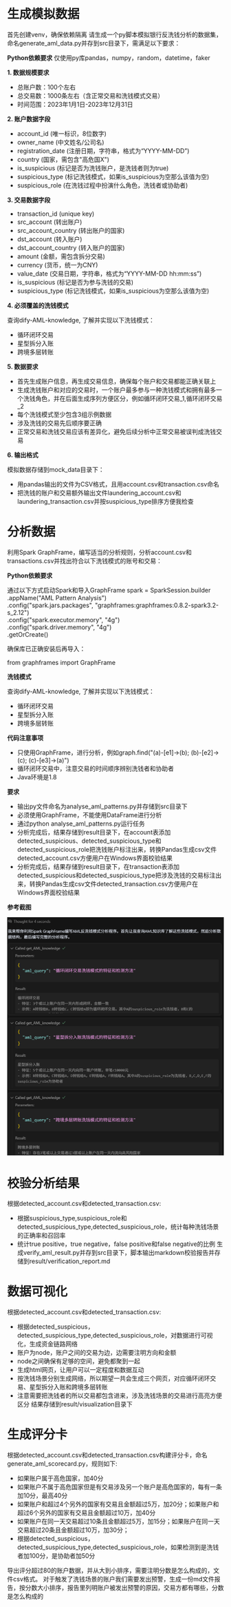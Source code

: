 # 生成模拟数据
首先创建venv，确保依赖隔离
请生成一个py脚本模拟银行反洗钱分析的数据集，命名generate_aml_data.py并存到src目录下，需满足以下要求：

**Python依赖要求**
仅使用py库pandas，numpy，random，datetime，faker

**1. 数据规模要求**
- 总账户数：100个左右
- 总交易数：1000条左右（含正常交易和洗钱模式交易）
- 时间范围：2023年1月1日-2023年12月31日

**2. 账户数据字段**
- account_id (唯一标识，8位数字)
- owner_name (中文姓名/公司名)
- registration_date (注册日期，字符串，格式为“YYYY-MM-DD”)
- country (国家，需包含"高危国X")
- is_suspicious (标记是否为洗钱账户，是洗钱者则为true)
- suspicious_type (标记洗钱模式，如果is_suspicious为空那么该值为空)
- suspicious_role (在洗钱过程中扮演什么角色，洗钱者或协助者)

**3. 交易数据字段**
- transaction_id (unique key)
- src_account (转出账户)
- src_account_country (转出账户的国家)
- dst_account (转入账户)
- dst_account_country (转入账户的国家)
- amount (金额，需包含拆分交易)
- currency (货币，统一为CNY)
- value_date (交易日期，字符串，格式为“YYYY-MM-DD hh:mm:ss”)
- is_suspicious (标记是否为参与洗钱的交易)
- suspicious_type (标记洗钱模式，如果is_suspicious为空那么该值为空)

**4. 必须覆盖的洗钱模式**

查询dify-AML-knowledge, 了解并实现以下洗钱模式：
- 循环闭环交易
- 星型拆分入账
- 跨境多层转账

**5. 数据要求**
- 首先生成账户信息，再生成交易信息，确保每个账户和交易都能正确关联上
- 生成洗钱账户和对应的交易时，一个账户最多参与一种洗钱模式和拥有最多一个洗钱角色，并在后面生成序列方便区分，例如循环闭环交易_1,循环闭环交易_2
- 每个洗钱模式至少包含3组示例数据
- 涉及洗钱的交易先后顺序要正确
- 正常交易和洗钱交易应该有差异化，避免后续分析中正常交易被误判成洗钱交易

**6. 输出格式**

模拟数据存储到mock_data目录下：
- 用pandas输出的文件为CSV格式，且用account.csv和transaction.csv命名
- 把洗钱的账户和交易额外输出文件laundering_account.csv和laundering_transaction.csv并按suspicious_type排序方便我检查

# 分析数据
利用Spark GraphFrame，编写适当的分析规则，分析account.csv和transactions.csv并找出符合以下洗钱模式的账号和交易：

**Python依赖要求**

通过以下方式启动Spark和导入GraphFrame
spark = SparkSession.builder \
    .appName("AML Pattern Analysis") \
    .config("spark.jars.packages", "graphframes:graphframes:0.8.2-spark3.2-s_2.12") \
    .config("spark.executor.memory", "4g") \
    .config("spark.driver.memory", "4g") \
    .getOrCreate()

确保库已正确安装后再导入：

from graphframes import GraphFrame

**洗钱模式**

查询dify-AML-knowledge, 了解并实现以下洗钱模式：
- 循环闭环交易
- 星型拆分入账
- 跨境多层转账
  
**代码注意事项**
 - 只使用GraphFrame，进行分析，例如graph.find("(a)-[e1]->(b); (b)-[e2]->(c); (c)-[e3]->(a)")
 - 循环闭环交易中，注意交易的时间顺序辨别洗钱者和协助者
 - Java环境是1.8
 
**要求**
 - 输出py文件命名为analyse_aml_patterns.py并存储到src目录下
 - 必须使用GraphFrame，不能使用DataFrame进行分析
 - 通过python analyse_aml_patterns.py运行任务
 - 分析完成后，结果存储到result目录下，在account表添加detected_suspicious、detected_suspicious_type和detected_suspicious_role把洗钱账户标注出来，转换Pandas生成csv文件detected_account.csv方便用户在Windows界面校验结果
 - 分析完成后，结果存储到result目录下，在transaction表添加detected_suspicious和detected_suspicious_type把涉及洗钱的交易标注出来，转换Pandas生成csv文件detected_transaction.csv方便用户在Windows界面校验结果
  
  **参考截图**
  
  ![](image/call_dify_mcp.png)

# 校验分析结果
根据detected_account.csv和detected_transaction.csv:
- 根据suspicious_type,suspicious_role和detected_suspicious_type,detected_suspicious_role，统计每种洗钱场景的正确率和召回率
- 统计true positive，true negative，false positive和false negative的比例
生成verify_aml_result.py并存到src目录下，脚本输出markdown校验报告并存储到result/verification_report.md

# 数据可视化
根据detected_account.csv和detected_transaction.csv:
- 根据detected_suspicious，detected_suspicious_type,detected_suspicious_role，对数据进行可视化，生成资金链路网络
- 账户为node，账户之间的交易为边，边需要注明方向和金额
- node之间确保有足够的空间，避免都聚到一起
- 生成html网页，让用户可以一定程度和数据互动
- 按洗钱场景分别生成网络，所以期望一共会生成三个网页，对应循环闭环交易、星型拆分入账和跨境多层转账
- 注意需要把洗钱者的所以交易都包含进来，涉及洗钱场景的交易进行高亮方便区分
结果存储到result/visualization目录下

# 生成评分卡
根据detected_account.csv和detected_transaction.csv构建评分卡，命名generate_aml_scorecard.py，规则如下:
- 如果账户属于高危国家，加40分
- 如果账户不属于高危国家但是有交易涉及另一个账户是高危国家的，每有一条加10分，最高40分
- 如果账户和超过4个另外的国家有交易且金额超过5万，加20分；如果账户和超过6个另外的国家有交易且金额超过10万，加40分
- 如果账户在同一天交易超过10条且金额超过5万，加15分；如果账户在同一天交易超过20条且金额超过10万，加30分；
- 根据detected_suspicious，detected_suspicious_type,detected_suspicious_role，如果检测到是洗钱者加100分，是协助者加50分

导出评分超过80的账户数据，并从大到小排序，需要注明分数是怎么构成的，文件csv格式。
对于触发了洗钱场景的账户我们需要发出预警，生成一份md文件报告，按分数大小排序，报告里列明账户被发出预警的原因，交易方都有哪些，分数是怎么构成的